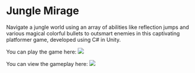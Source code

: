 # Jungle Mirage
Navigate a jungle world using an array of abilities like reflection jumps and various magical colorful bullets to outsmart enemies in this captivating platformer game, developed using C# in Unity.


You can play the game here:   <a href="https://cl-vv-h.github.io/JungleMirageGold/" target="_blank"> <img src="https://img.shields.io/badge/Unity-100000?style=for-the-badge&logo=unity&logoColor=white"></a>


You can view the gameplay here:   <a href="https://www.youtube.com/watch?v=8vChhqHUNdc" target="_blank"> <img src="https://img.shields.io/badge/YouTube-FF0000?style=for-the-badge&logo=youtube&logoColor=white"></a>
